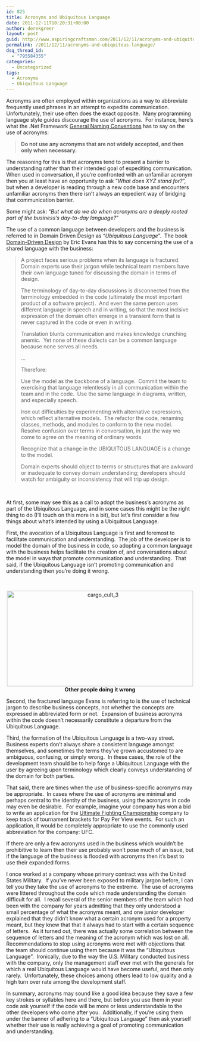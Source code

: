 ```yaml
---
id: 825
title: Acronyms and Ubiquitous Language
date: 2011-12-11T18:20:31+00:00
author: derekgreer
layout: post
guid: http://www.aspiringcraftsman.com/2011/12/11/acronyms-and-ubiquitous-language/
permalink: /2011/12/11/acronyms-and-ubiquitous-language/
dsq_thread_id:
  - "795584355"
categories:
  - Uncategorized
tags:
  - Acronyms
  - Ubiquitous Language
---
```

Acronyms <noindex></noindex> are often employed within organizations as a way to abbreviate frequently used phrases in an attempt to expedite communication.&#160; Unfortunately, their use often does the exact opposite.&#160; Many programming language style guides discourage the use of acronyms.&#160; For instance, here’s what the .Net Framework [General Naming Conventions](http://msdn.microsoft.com/en-us/library/ms229045.aspx) has to say on the use of acronyms: 

> **Do not use any acronyms that are not widely accepted, and then only when necessary.** 

The reasoning for this is that acronyms tend to present a barrier to understanding rather than their intended goal of expediting communication.&#160; When used in conversation, if you’re confronted with an unfamiliar acronym then you at least have an opportunity to ask “_What does XYZ stand for?_”, but when a developer is reading through a new code base and encounters unfamiliar acronyms then there isn’t always an expedient way of bridging that communication barrier. 

Some might ask: “_But what do we do when acronyms are a deeply rooted part of the business’s day-to-day language?_” 

The use of a common language between developers and the business is referred to in Domain Driven Design as “_Ubiquitous Language_”.&#160; The book [Domain-Driven Design](http://www.amazon.com/Domain-Driven-Design-Tackling-Complexity-Software/dp/0321125215/ref=sr_1_1?ie=UTF8&qid=1323619169&sr=8-1) by Eric Evans has this to say concerning the use of a shared language with the business: 

> A project faces serious problems when its language is fractured.&#160; Domain experts use their jargon while technical team members have their own language tuned for discussing the domain in terms of design. 
> 
> The terminology of day-to-day discussions is disconnected from the terminology embedded in the code (ultimately the most important product of a software project).&#160; And even the same person uses different language in speech and in writing, so that the most incisive expression of the domain often emerge in a transient form that is never captured in the code or even in writing. 
> 
> Translation blunts communication and makes knowledge crunching anemic.&#160; Yet none of these dialects can be a common language because none serves all needs. 
> 
> … 
> 
> Therefore: 
> 
> Use the model as the backbone of a language.&#160; Commit the team to exercising that language relentlessly in all communication within the team and in the code.&#160; Use the same language in diagrams, written, and especially speech. 
> 
> Iron out difficulties by experimenting with alternative expressions, which reflect alternative models.&#160; The refactor the code, renaming classes, methods, and modules to conform to the new model.&#160; Resolve confusion over terms in conversation, in just the way we come to agree on the meaning of ordinary words. 
> 
> Recognize that a change in the UBIQUITOUS LANGUAGE is a change to the model. 
> 
> Domain experts should object to terms or structures that are awkward or inadequate to convey domain understanding; developers should watch for ambiguity or inconsistency that will trip up design.

&#160; 

At first, some may see this as a call to adopt the business’s acronyms as part of the Ubiquitous Language, and in some cases this might be the right thing to do (I’ll touch on this more in a bit), but let’s first consider a few things about what’s intended by using a Ubiquitous Language. 

First, the avocation of a Ubiquitous Language is first and foremost to facilitate communication and understanding.&#160; The job of the developer is to model the domain of the business in code, so adopting a common language with the business helps facilitate the creation of, and conversations about the model in ways that promote communication and understanding.&#160; That said, if the Ubiquitous Language isn’t promoting communication and understanding then you’re doing it wrong. 

&#160; 

<p align="center">
  <a href="http://www.aspiringcraftsman.com/wp-content/uploads/2011/12/cargo_cult_3.jpg"><img style="background-image: none; border-right-width: 0px; padding-left: 0px; padding-right: 0px; display: block; float: none; border-top-width: 0px; border-bottom-width: 0px; margin-left: auto; border-left-width: 0px; margin-right: auto; padding-top: 0px" title="cargo_cult_3" border="0" alt="cargo_cult_3" src="http://www.aspiringcraftsman.com/wp-content/uploads/2011/12/cargo_cult_3_thumb.jpg" width="500" height="256" /></a>&#160; <strong>Other people doing it wrong</strong>&#160;&#160;
</p>

Second, the fractured language Evans is referring to is the use of technical jargon to describe business concepts, not whether the concepts are expressed in abbreviated form or not.&#160; Expansion of business acronyms within the code doesn’t necessarily constitute a departure from the Ubiquitous Language. 

Third, the formation of the Ubiquitous Language is a two-way street.&#160; Business experts don’t always share a consistent language amongst themselves, and sometimes the terms they’ve grown accustomed to are ambiguous, confusing, or simply wrong.&#160; In these cases, the role of the development team should be to help forge a Ubiquitous Language with the user by agreeing upon terminology which clearly conveys understanding of the domain for both parties. 

That said, there are times when the use of business-specific acronyms may be appropriate.&#160; In cases where the use of acronyms are minimal and perhaps central to the identity of the business, using the acronyms in code may even be desirable.&#160; For example, imagine your company has won a bid to write an application for the [Ultimate Fighting Championship](http://en.wikipedia.org/wiki/Ultimate_Fighting_Championship) company to keep track of tournament brackets for Pay Per View events.&#160; For such an application, it would be completely appropriate to use the commonly used abbreviation for the company: UFC.&#160;&#160; 

If there are only a few acronyms used in the business which wouldn’t be prohibitive to learn then their use probably won’t pose much of an issue, but if the language of the business is flooded with acronyms then it’s best to use their expanded forms. 

I once worked at a company whose primary contract was with the United States Military.&#160; If you’ve never been exposed to military jargon before, I can tell you they take the use of acronyms to the extreme.&#160; The use of acronyms were littered throughout the code which made understanding the domain difficult for all.&#160; I recall several of the senior members of the team which had been with the company for years admitting that they only understood a small percentage of what the acronyms meant, and one junior developer explained that they didn’t know what a certain acronym used for a property meant, but they knew that that it always had to start with a certain sequence of letters.&#160; As it turned out, there was actually some correlation between the sequence of letters and the meaning of the acronym which was lost on all.&#160; Recommendations to stop using acronyms were met with objections that the team should continue using them because it was the “Ubiquitous Language”.&#160; Ironically, due to the way the U.S. Military conducted business with the company, only the management staff ever met with the generals for which a real Ubiquitous Language would have become useful, and then only rarely.&#160; Unfortunately, these choices among others lead to low quality and a high turn over rate among the development staff. 

In summary, acronyms may sound like a good idea because they save a few key strokes or syllables here and there, but before you use them in your code ask yourself if the code will be more or less understandable to the other developers who come after you.&#160; Additionally, if you’re using them under the banner of adhering to a “Ubiquitous Language” then ask yourself whether their use is really achieving a goal of promoting communication and understanding.